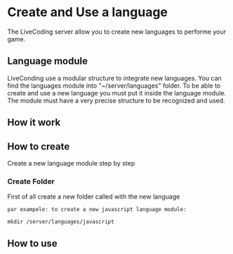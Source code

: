 # Create and Use a language
The LiveCoding server allow you to create new languages to performe your game.

## Language module
LiveConding use a modular structure to integrate new languages. 
You can find the languages module into "~/server/languages" folder.
To be able to create and use a new language you must put it inside the language module.
The module must have a very precise structure to be recognized and used.

## How it work


## How to create
Create a new language module step by step

### Create Folder
First of all create a new folder called with the new language

    par exampele: to create a new javascript language module:

    mkdir /server/languages/javascript
### 

## How to use

